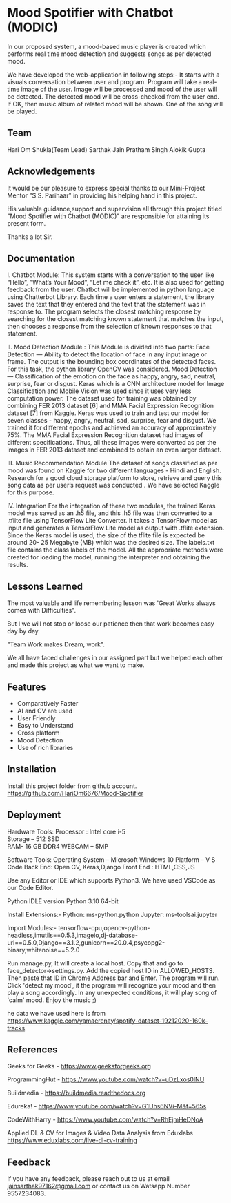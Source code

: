 
# Mood Spotifier with Chatbot (MODIC)

In our proposed system, a mood-based music player is created which performs real time mood detection and suggests songs as per detected mood. 

We have developed the web-application in following steps:-
It starts with a visuals conversation between user and program.
Program will take a real-time image of the user.
Image will be processed and mood of the user will be detected.
The detected mood will be cross-checked from the user end.
If OK, then music album of related mood will be shown.
One of the song will be played.


## Team

Hari Om Shukla(Team Lead)
Sarthak Jain
Pratham Singh
Alokik Gupta


## Acknowledgements

It would be our pleasure to express special thanks to our Mini-Project Mentor "S.S. Parihaar" in providing his helping hand in this project.

His valuable guidance,support and supervision all through this project
titled "Mood Spotifier with Chatbot (MODIC)" are responsible for attaining its present form.

Thanks a lot Sir.


## Documentation

I. Chatbot Module:
This system starts with a conversation to the user like “Hello”, ”What’s Your Mood”, “Let me check it”, etc. It is also used for getting feedback from the user. Chatbot will be implemented in python language using Chatterbot Library.
Each time a user enters a statement, the library saves the text that they entered and the text that the statement was in response to.
The program selects the closest matching response by searching for the closest matching known statement that matches the input, then chooses a response from the selection of known responses to that statement.

II. Mood Detection Module :
This Module is divided into two parts: 
Face Detection — Ability to detect the location of face in any input image or frame. The output is the bounding box coordinates of the detected faces. For this task,  the python library OpenCV was considered.
Mood Detection — Classification of the emotion on the face as happy, angry, sad, neutral, surprise, fear or disgust. Keras which is a CNN architecture model for Image Classification and Mobile Vision was used since it uses very less computation power.
The dataset used for training was obtained by combining FER 2013 dataset [6] and MMA Facial Expression Recognition dataset [7] from Kaggle. Keras was used to train and test our model for seven classes - happy, angry, neutral, sad, surprise, fear and disgust. We trained it for different epochs and achieved an accuracy of approximately 75%.
The MMA Facial Expression Recognition dataset had images of different specifications. Thus, all these images were converted as per the images in FER 2013 dataset and combined to obtain an even larger dataset.

III. Music Recommendation Module 
The dataset of songs classified as per mood was found on Kaggle for two different languages - Hindi and English. 
Research for a good cloud storage platform to store, retrieve and query this song data as per user’s request was conducted .
We have selected Kaggle for this purpose.

IV. Integration
 For the integration of these two modules, the trained Keras model was saved as an .h5 file, and this .h5 file was then converted to a .tflite file using TensorFlow Lite Converter.
 It takes a TensorFlow model as input and generates a TensorFlow Lite model as output with .tflite extension. Since the Keras model is used, the size of the tflite file is expected be around 20- 25 Megabyte (MB) which was the desired size. 
The labels.txt file contains the class labels of the model. All the appropriate methods were created for loading the model, running the interpreter and obtaining the results.


## Lessons Learned

The most valuable and life remembering lesson was 'Great Works always comes with Difficulties".

But I we will not stop or loose our patience then that work becomes easy day by day.

"Team Work makes Dream, work".

We all have faced challenges in our assigned part but we helped each other and made this project as what we want to make.


## Features

- Comparatively Faster
- AI and CV are used
- User Friendly
- Easy to Understand
- Cross platform
- Mood Detection
- Use of rich libraries


## Installation

Install this project folder from github account.
https://github.com/HariOm6676/Mood-Spotifier

## Deployment

Hardware Tools:
Processor : Intel core i-5   
Storage – 512 SSD          
RAM- 16 GB DDR4
WEBCAM – 5MP

Software Tools:
Operating System – Microsoft Windows 10
Platform – V S Code
Back End: Open CV, Keras,Django
Front End : HTML,CSS,JS

Use any Editor or IDE which supports Python3.
We have used VSCode as our Code Editor.

Python IDLE version Python 3.10 64-bit

Install Extensions:-
Python:  ms-python.python
Jupyter: ms-toolsai.jupyter

Import Modules:-
tensorflow-cpu,opencv-python-headless,imutils==0.5.3,imageio,dj-database-url==0.5.0,Django==3.1.2,gunicorn==20.0.4,psycopg2-binary,whitenoise==5.2.0

Run manage.py, It will create a local host.
Copy that and go to face_detector->settings.py.
Add the copied host ID in ALLOWED_HOSTS.
Then paste that ID in Chrome Address bar and Enter.
The program will run.
Click 'detect my mood', it the program will recognize your mood and then play a song accordingly.
In any unexpected conditions, it will play song of 'calm' mood.
Enjoy the music ;)

he data we have used here is from https://www.kaggle.com/yamaerenay/spotify-dataset-19212020-160k-tracks.


## References


Geeks for Geeks - https://www.geeksforgeeks.org

ProgrammingHut - https://www.youtube.com/watch?v=uDzLxos0lNU

Buildmedia - https://buildmedia.readthedocs.org

Edureka! - https://www.youtube.com/watch?v=G1Uhs6NVi-M&t=565s

CodeWithHarry - https://www.youtube.com/watch?v=RhEjmHeDNoA

Applied DL & CV for Images & Video Data Analysis from Eduxlabs
https://www.eduxlabs.com/live-dl-cv-training


## Feedback

If you have any feedback, please reach out to us at email jainsarthak97162@gmail.com or contact us on Watsapp Number 9557234083.